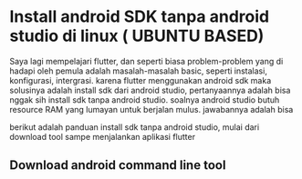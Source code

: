 # Install android SDK tanpa android studio di linux ( UBUNTU BASED)

Saya lagi mempelajari flutter, dan seperti biasa problem-problem yang di hadapi oleh pemula adalah masalah-masalah basic, seperti instalasi, konfigurasi, intergrasi. karena flutter menggunakan android sdk  maka solusinya adalah install sdk dari android studio, pertanyaannya adalah bisa nggak sih install sdk tanpa android studio. soalnya android studio butuh resource RAM  yang lumayan untuk berjalan mulus. jawabannya adalah bisa

berikut adalah panduan install sdk tanpa android studio, mulai dari download tool sampe menjalankan aplikasi flutter


## Download android command line tool
